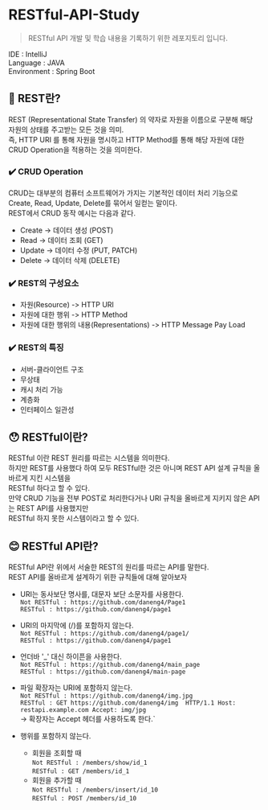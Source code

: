 # RESTful-API-Study
> RESTful API 개발 및 학습 내용을 기록하기 위한 레포지토리 입니다.

IDE : IntelliJ <br>
Language : JAVA <br>
Environment : Spring Boot <br>

## 🤔 REST란?

REST (Representational State Transfer) 의 약자로 자원을 이름으로 구분해 해당 자원의 상태를 주고받는 모든 것을 의미.
<br>
즉, HTTP URI 를 통해 자원을 명시하고 HTTP Method를 통해 해당 자원에 대한 CRUD Operation을 적용하는 것을 의미한다.

### ✔️ CRUD Operation

CRUD는 대부분의 컴퓨터 소프트웨어가 가지는 기본적인 데이터 처리 기능으로 Create, Read, Update, Delete를 묶어서 일컫는 말이다.
<br>
REST에서 CRUD 동작 예시는 다음과 같다.

- Create -> 데이터 생성 (POST)
- Read -> 데이터 조회 (GET)
- Update -> 데이터 수정 (PUT, PATCH)
- Delete -> 데이터 삭제 (DELETE)

### ✔️ REST의 구성요소

- 자원(Resource) -> HTTP URI
- 자원에 대한 행위 -> HTTP Method
- 자원에 대한 행위의 내용(Representations) -> HTTP Message Pay Load

### ✔️ REST의 특징

- 서버-클라이언트 구조
- 무상태
- 캐시 처리 가능
- 계층화
- 인터페이스 일관성

## 😯 RESTful이란?

RESTful 이란 REST 원리를 따르는 시스템을 의미한다. <br>
하지만 REST를 사용했다 하여 모두 RESTful한 것은 아니며 REST API 설계 규칙을 올바르게 지킨 시스템을 <br>
RESTful 하다고 할 수 있다. <br>
만약 CRUD 기능을 전부 POST로 처리한다거나 URI 규칙을 올바르게 지키지 않은 API는 REST API를 사용했지만 <br>
RESTful 하지 못한 시스템이라고 할 수 있다.


## 😊 RESTful API란?

RESTful API란 위에서 서술한 REST의 원리를 따르는 API를 말한다. <br>
REST API를 올바르게 설계하기 위한 규칙들에 대해 알아보자

- URI는 동사보단 명사를, 대문자 보단 소문자를 사용한다.<br>
`Not RESTful : https://github.com/daneng4/Page1` <br>
`RESTful : https://github.com/daneng4/page1`

- URI의 마지막에 (/)를 포함하지 않는다. <br>
`Not RESTful : https://github.com/daneng4/page1/` <br>
`RESTful : https://github.com/daneng4/page1`

- 언더바 '_' 대신 하이픈을 사용한다. <br>
`Not RESTful : https://github.com/daneng4/main_page` <br>
`RESTful : https://github.com/daneng4/main-page`

- 파일 확장자는 URI에 포함하지 않는다. <br>
`Not RESTful : https://github.com/daneng4/img.jpg` <br>
`RESTful : GET https://github.com/daneng4/img  HTTP/1.1 Host: restapi.example.com Accept: img/jpg` <br>
  -> 확장자는 Accept 헤더를 사용하도록 한다.`

- 행위를 포함하지 않는다. <br>
  - 회원을 조회할 때 <br>
  `Not RESTful : /members/show/id_1` <br>
  `RESTful : GET /members/id_1`
  - 회원을 추가할 때 <br>
  `Not RESTful : /members/insert/id_10` <br>
  `RESTful : POST /members/id_10`





